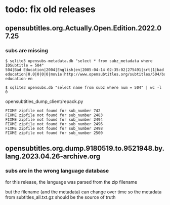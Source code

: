 # todo: fix old releases

## opensubtitles.org.Actually.Open.Edition.2022.07.25

### subs are missing

```
$ sqlite3 opensubs-metadata.db "select * from subz_metadata where IDSubtitle = 504"
504|Bad Education|2004|English|en|2005-04-14 02:35:02|275491|srt|1|bad education|0.0|0|0|0|movie|http://www.opensubtitles.org/subtitles/504/bad-education-en

$ sqlite3 opensubs.db "select name from subz where num = 504" | wc -l 
0
```

opensubtitles_dump_client/repack.py

```
FIXME zipfile not found for sub_number 742
FIXME zipfile not found for sub_number 2483
FIXME zipfile not found for sub_number 2494
FIXME zipfile not found for sub_number 2496
FIXME zipfile not found for sub_number 2498
FIXME zipfile not found for sub_number 2500
```

## opensubtitles.org.dump.9180519.to.9521948.by.lang.2023.04.26-archive.org

### subs are in the wrong language database

for this release, the language was parsed from the zip filename

but the filename (and the metadata) can change over time
so the metadata from subtitles_all.txt.gz should be the source of truth
